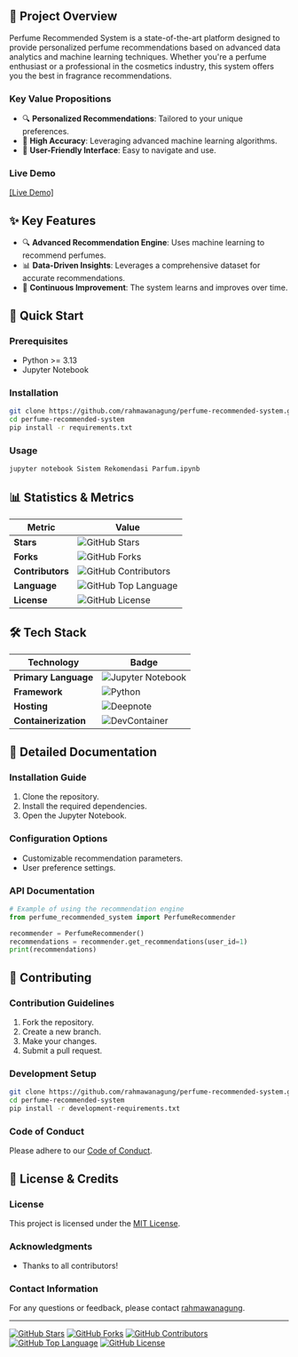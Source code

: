## 🎯 Project Overview

Perfume Recommended System is a state-of-the-art platform designed to provide personalized perfume recommendations based on advanced data analytics and machine learning techniques. Whether you're a perfume enthusiast or a professional in the cosmetics industry, this system offers you the best in fragrance recommendations.

### Key Value Propositions

- 🔍 **Personalized Recommendations**: Tailored to your unique preferences.
- 🚀 **High Accuracy**: Leveraging advanced machine learning algorithms.
- 🎨 **User-Friendly Interface**: Easy to navigate and use.

### Live Demo

[[Live Demo]](https://perfume-recommended.streamlit.app/)

## ✨ Key Features

- 🔍 **Advanced Recommendation Engine**: Uses machine learning to recommend perfumes.
- 📊 **Data-Driven Insights**: Leverages a comprehensive dataset for accurate recommendations.
- 🔄 **Continuous Improvement**: The system learns and improves over time.

## 🚀 Quick Start

### Prerequisites

- Python >= 3.13
- Jupyter Notebook

### Installation

```bash
git clone https://github.com/rahmawanagung/perfume-recommended-system.git
cd perfume-recommended-system
pip install -r requirements.txt
```

### Usage

```bash
jupyter notebook Sistem Rekomendasi Parfum.ipynb
```

## 📊 Statistics & Metrics

| Metric                | Value          |
|-----------------------|----------------|
| **Stars**             | ![GitHub Stars](https://img.shields.io/github/stars/rahmawanagung/perfume-recommended-system) |
| **Forks**             | ![GitHub Forks](https://img.shields.io/github/forks/rahmawanagung/perfume-recommended-system) |
| **Contributors**      | ![GitHub Contributors](https://img.shields.io/github/contributors/rahmawanagung/perfume-recommended-system) |
| **Language**          | ![GitHub Top Language](https://img.shields.io/github/languages/top/rahmawanagung/perfume-recommended-system) |
| **License**           | ![GitHub License](https://img.shields.io/github/license/rahmawanagung/perfume-recommended-system) |

## 🛠️ Tech Stack

| **Technology**           | **Badge**                                                                              |
|--------------------------|------------------------------------------------------------------------------------------|
| **Primary Language**     | ![Jupyter Notebook](https://img.shields.io/badge/Jupyter-Notebook-orange)                  |
| **Framework**            | ![Python](https://img.shields.io/badge/Python-3.8-blue)                                  |
| **Hosting**              | ![Deepnote](https://img.shields.io/badge/Deepnote-Hosting-blueviolet)                    |
| **Containerization**     | ![DevContainer](https://img.shields.io/badge/DevContainer-Containerization-blue)          |

## 📖 Detailed Documentation

### Installation Guide

1. Clone the repository.
2. Install the required dependencies.
3. Open the Jupyter Notebook.

### Configuration Options

- Customizable recommendation parameters.
- User preference settings.

### API Documentation

```python
# Example of using the recommendation engine
from perfume_recommended_system import PerfumeRecommender

recommender = PerfumeRecommender()
recommendations = recommender.get_recommendations(user_id=1)
print(recommendations)
```

## 🤝 Contributing

### Contribution Guidelines

1. Fork the repository.
2. Create a new branch.
3. Make your changes.
4. Submit a pull request.

### Development Setup

```bash
git clone https://github.com/rahmawanagung/perfume-recommended-system.git
cd perfume-recommended-system
pip install -r development-requirements.txt
```

### Code of Conduct

Please adhere to our [Code of Conduct](CODE_OF_CONDUCT.md).

## 📄 License & Credits

### License

This project is licensed under the [MIT License](LICENSE).

### Acknowledgments

- Thanks to all contributors!

### Contact Information

For any questions or feedback, please contact [rahmawanagung](mailto:agungedi001@gmail.com).

---

[![GitHub Stars](https://img.shields.io/github/stars/rahmawanagung/perfume-recommended-system)](https://github.com/rahmawanagung/perfume-recommended-system/stargazers)
[![GitHub Forks](https://img.shields.io/github/forks/rahmawanagung/perfume-recommended-system)](https://github.com/rahmawanagung/perfume-recommended-system/network/members)
[![GitHub Contributors](https://img.shields.io/github/contributors/rahmawanagung/perfume-recommended-system)](https://github.com/rahmawanagung/perfume-recommended-system/graphs/contributors)
[![GitHub Top Language](https://img.shields.io/github/languages/top/rahmawanagung/perfume-recommended-system)](https://github.com/rahmawanagung/perfume-recommended-system)
[![GitHub License](https://img.shields.io/github/license/rahmawanagung/perfume-recommended-system)](https://github.com/rahmawanagung/perfume-recommended-system/blob/main/LICENSE)
```
